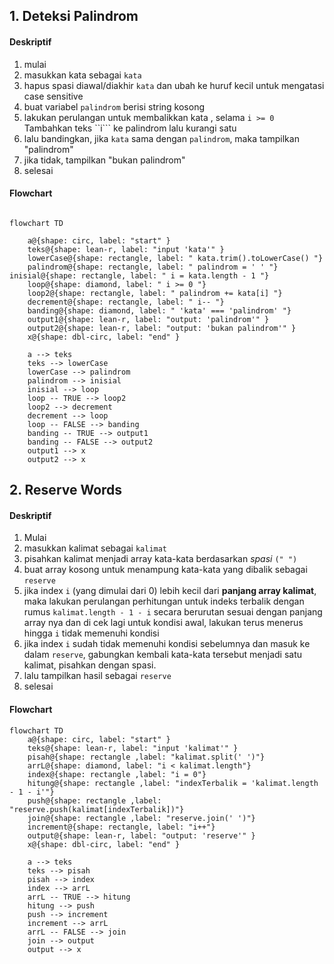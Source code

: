 ## 1. Deteksi Palindrom

#### Deskriptif

1. mulai
1. masukkan kata sebagai ```kata``` 
1. hapus spasi diawal/diakhir ```kata``` dan ubah ke huruf kecil untuk mengatasi case sensitive
1. buat variabel ```palindrom``` berisi string kosong
1. lakukan perulangan untuk membalikkan kata , selama ```i >= 0``` Tambahkan teks ``i``` ke palindrom lalu kurangi satu
1. lalu bandingkan, jika ```kata``` sama dengan ```palindrom```, maka tampilkan "palindrom"
1. jika tidak, tampilkan "bukan palindrom"
1. selesai


#### Flowchart

```mermaid

flowchart TD

    a@{shape: circ, label: "start" }
    teks@{shape: lean-r, label: "input 'kata'" }
    lowerCase@{shape: rectangle, label: " kata.trim().toLowerCase() "}
    palindrom@{shape: rectangle, label: " palindrom = ' ' "}
inisial@{shape: rectangle, label: " i = kata.length - 1 "}
    loop@{shape: diamond, label: " i >= 0 "}
    loop2@{shape: rectangle, label: " palindrom += kata[i] "}
    decrement@{shape: rectangle, label: " i-- "}
    banding@{shape: diamond, label: " 'kata' === 'palindrom' "}
    output1@{shape: lean-r, label: "output: 'palindrom'" }
    output2@{shape: lean-r, label: "output: 'bukan palindrom'" }
    x@{shape: dbl-circ, label: "end" }

    a --> teks
    teks --> lowerCase
    lowerCase --> palindrom 
    palindrom --> inisial
    inisial --> loop
    loop -- TRUE --> loop2
    loop2 --> decrement
    decrement --> loop
    loop -- FALSE --> banding
    banding -- TRUE --> output1   
    banding -- FALSE --> output2   
    output1 --> x
    output2 --> x

```

## 2. Reserve Words

#### Deskriptif

1. Mulai
1. masukkan kalimat sebagai ```kalimat```
1. pisahkan kalimat menjadi array kata-kata berdasarkan *spasi* ```(" ")```
1. buat array kosong untuk menampung kata-kata yang dibalik sebagai ```reserve```
1. jika index ```i``` (yang dimulai dari 0) lebih kecil dari **panjang array kalimat**, maka lakukan perulangan perhitungan untuk indeks terbalik dengan rumus ```kalimat.length - 1 - i```  secara berurutan sesuai dengan panjang array nya dan di cek lagi untuk kondisi awal, lakukan terus menerus hingga ``i`` tidak memenuhi kondisi
1. jika index ```i``` sudah tidak memenuhi kondisi sebelumnya dan masuk ke dalam ```reserve```, gabungkan kembali kata-kata tersebut menjadi satu kalimat, pisahkan dengan spasi.
1. lalu tampilkan hasil sebagai ```reserve```
1. selesai

#### Flowchart


```mermaid
flowchart TD
    a@{shape: circ, label: "start" }
    teks@{shape: lean-r, label: "input 'kalimat'" }
    pisah@{shape: rectangle ,label: "kalimat.split(' ')"}
    arrL@{shape: diamond, label: "i < kalimat.length"}
    index@{shape: rectangle ,label: "i = 0"}
    hitung@{shape: rectangle ,label: "indexTerbalik = 'kalimat.length - 1 - i'"}
    push@{shape: rectangle ,label: "reserve.push(kalimat[indexTerbalik])"}
    join@{shape: rectangle ,label: "reserve.join(' ')"}
    increment@{shape: rectangle, label: "i++"}
    output@{shape: lean-r, label: "output: 'reserve'" }
    x@{shape: dbl-circ, label: "end" }

    a --> teks
    teks --> pisah
    pisah --> index
    index --> arrL
    arrL -- TRUE --> hitung
    hitung --> push
    push --> increment
    increment --> arrL 
    arrL -- FALSE --> join
    join --> output
    output --> x
```